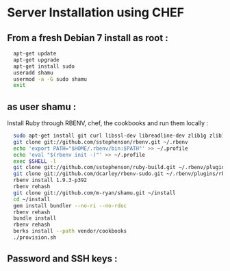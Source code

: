 Server Installation using CHEF
==============================

From a fresh Debian 7 install as root :
---------------------------------------

~~~ sh
  apt-get update
  apt-get upgrade
  apt-get install sudo
  useradd shamu
  usermod -a -G sudo shamu
  exit
~~~

as user shamu :
---------------

Install Ruby through RBENV, chef, the cookbooks and run them locally :

~~~ sh
  sudo apt-get install git curl libssl-dev libreadline-dev zlib1g zlib1g-dev libmysqlclient-dev libcurl4-openssl-dev libxslt-dev libxml2-dev
  git clone git://github.com/sstephenson/rbenv.git ~/.rbenv
  echo 'export PATH="$HOME/.rbenv/bin:$PATH"' >> ~/.profile
  echo 'eval "$(rbenv init -)"' >> ~/.profile
  exec $SHELL -l
  git clone git://github.com/sstephenson/ruby-build.git ~/.rbenv/plugins/ruby-build
  git clone git://github.com/dcarley/rbenv-sudo.git ~/.rbenv/plugins/rbenv-sudo
  rbenv install 1.9.3-p392
  rbenv rehash
  git clone git://github.com/m-ryan/shamu.git ~/install
  cd ~/install
  gem install bundler --no-ri --no-rdoc
  rbenv rehash
  bundle install
  rbenv rehash
  berks install --path vendor/cookbooks
  ./provision.sh
~~~

Password and SSH keys :
-----------------------

~~~ sh

  
  
